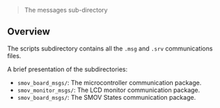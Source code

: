 > The messages sub-directory

## Overview

The scripts subdirectory contains all the `.msg` and `.srv` communications files.

A brief presentation of the subdirectories:
* `smov_board_msgs/`: The microcontroller communication package.
* `smov_monitor_msgs/`: The LCD monitor communication package.
* `smov_board_msgs/`: The SMOV States communication package.
